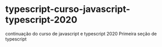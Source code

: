 # typescript-curso-javascript-typescript-2020
continuação do curso de javascript e typescript 2020 Primeira seção de typescript
